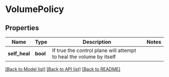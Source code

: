 # VolumePolicy

## Properties

Name | Type | Description | Notes
------------ | ------------- | ------------- | -------------
**self_heal** | **bool** | If true the control plane will attempt to heal the volume by itself | 

[[Back to Model list]](../README.md#documentation-for-models) [[Back to API list]](../README.md#documentation-for-api-endpoints) [[Back to README]](../README.md)


